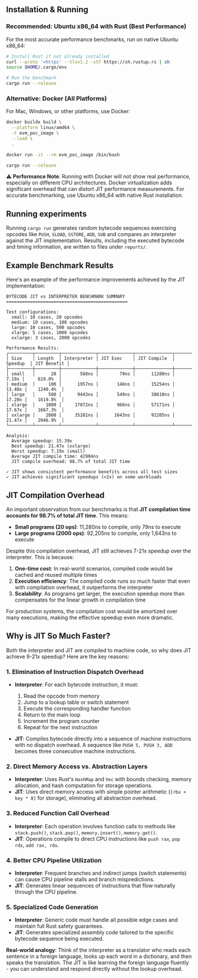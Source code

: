 ## Installation & Running

### Recommended: Ubuntu x86_64 with Rust (Best Performance)

For the most accurate performance benchmarks, run on native Ubuntu x86_64:

```sh
# Install Rust if not already installed
curl --proto '=https' --tlsv1.2 -sSf https://sh.rustup.rs | sh
source $HOME/.cargo/env

# Run the benchmark
cargo run --release
```

### Alternative: Docker (All Platforms)

For Mac, Windows, or other platforms, use Docker:

```sh
docker buildx build \
  --platform linux/amd64 \
  -t evm_poc_image \
  --load \
  .

docker run -it --rm evm_poc_image /bin/bash

cargo run --release
```

⚠️ **Performance Note**: Running with Docker will not show real performance, especially on different CPU architectures. Docker virtualization adds significant overhead that can distort JIT performance measurements. For accurate benchmarking, use Ubuntu x86_64 with native Rust installation.

## Running experiments

Running `cargo run` generates random bytecode sequences exercising opcodes like
`PUSH`, `SLOAD`, `SSTORE`, `ADD`, `SUB` and compares an interpreter against the
JIT implementation. Results, including the executed bytecode and timing
information, are written to files under `reports/`.

## Example Benchmark Results

Here's an example of the performance improvements achieved by the JIT implementation:

```
BYTECODE JIT vs INTERPRETER BENCHMARK SUMMARY
==============================================

Test configurations:
  small: 10 cases, 20 opcodes
  medium: 10 cases, 100 opcodes
  large: 10 cases, 500 opcodes
  xlarge: 5 cases, 1000 opcodes
  xxlarge: 3 cases, 2000 opcodes

Performance Results:
┌─────────┬─────────┬─────────────┬─────────────┬──────────────┬──────────┬─────────────┐
│ Size    │ Length  │ Interpreter │ JIT Exec    │ JIT Compile  │ Speedup  │ JIT Benefit │
├─────────┼─────────┼─────────────┼─────────────┼──────────────┼──────────┼─────────────┤
│ small   │      20 │       568ns │        79ns │      11280ns │    7.19x │     619.0%  │
│ medium  │     100 │      1957ns │       146ns │      15254ns │   13.40x │    1240.4%  │
│ large   │     500 │      9443ns │       549ns │      38610ns │   17.20x │    1619.8%  │
│ xlarge  │    1000 │     17072ns │       966ns │      57171ns │   17.67x │    1667.3%  │
│ xxlarge │    2000 │     35281ns │      1643ns │      92205ns │   21.47x │    2046.9%  │
└─────────┴─────────┴─────────────┴─────────────┴──────────────┴──────────┴─────────────┘

Analysis:
  Average speedup: 15.39x
  Best speedup: 21.47x (xxlarge)
  Worst speedup: 7.19x (small)
  Average JIT compile time: 42904ns
  JIT compile overhead: 98.7% of total JIT time

✓ JIT shows consistent performance benefits across all test sizes
✓ JIT achieves significant speedups (>2x) on some workloads
```

## JIT Compilation Overhead

An important observation from our benchmarks is that **JIT compilation time accounts for 98.7% of total JIT time**. This means:

- **Small programs (20 ops)**: 11,280ns to compile, only 79ns to execute
- **Large programs (2000 ops)**: 92,205ns to compile, only 1,643ns to execute

Despite this compilation overhead, JIT still achieves 7-21x speedup over the interpreter. This is because:

1. **One-time cost**: In real-world scenarios, compiled code would be cached and reused multiple times
2. **Execution efficiency**: The compiled code runs so much faster that even with compilation overhead, it outperforms the interpreter
3. **Scalability**: As programs get larger, the execution speedup more than compensates for the linear growth in compilation time

For production systems, the compilation cost would be amortized over many executions, making the effective speedup even more dramatic.

## Why is JIT So Much Faster?

Both the interpreter and JIT are compiled to machine code, so why does JIT achieve 9-21x speedup? Here are the key reasons:

### 1. **Elimination of Instruction Dispatch Overhead**
- **Interpreter**: For each bytecode instruction, it must:
  1. Read the opcode from memory
  2. Jump to a lookup table or switch statement 
  3. Execute the corresponding handler function
  4. Return to the main loop
  5. Increment the program counter
  6. Repeat for the next instruction

- **JIT**: Compiles bytecode directly into a sequence of machine instructions with no dispatch overhead. A sequence like `PUSH 5, PUSH 3, ADD` becomes three consecutive machine instructions.

### 2. **Direct Memory Access vs. Abstraction Layers**
- **Interpreter**: Uses Rust's `HashMap` and `Vec` with bounds checking, memory allocation, and hash computation for storage operations.
- **JIT**: Uses direct memory access with simple pointer arithmetic (`[rbx + key * 8]` for storage), eliminating all abstraction overhead.

### 3. **Reduced Function Call Overhead**
- **Interpreter**: Each operation involves function calls to methods like `stack.push()`, `stack.pop()`, `memory.insert()`, `memory.get()`.
- **JIT**: Operations compile to direct CPU instructions like `push rax`, `pop rdx`, `add rax, rdx`.

### 4. **Better CPU Pipeline Utilization**
- **Interpreter**: Frequent branches and indirect jumps (switch statements) can cause CPU pipeline stalls and branch mispredictions.
- **JIT**: Generates linear sequences of instructions that flow naturally through the CPU pipeline.

### 5. **Specialized Code Generation**
- **Interpreter**: Generic code must handle all possible edge cases and maintain full Rust safety guarantees.
- **JIT**: Generates specialized assembly code tailored to the specific bytecode sequence being executed.

**Real-world analogy**: Think of the interpreter as a translator who reads each sentence in a foreign language, looks up each word in a dictionary, and then speaks the translation. The JIT is like learning the foreign language fluently - you can understand and respond directly without the lookup overhead.
